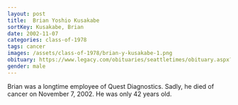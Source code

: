 ```yaml
---
layout: post
title:  Brian Yoshio Kusakabe
sortKey: Kusakabe, Brian
date: 2002-11-07
categories: class-of-1978
tags: cancer
images: /assets/class-of-1978/brian-y-kusakabe-1.png
obituary: https://www.legacy.com/obituaries/seattletimes/obituary.aspx?page=lifestory&pid=590943
gender: male
---
```

Brian was a longtime employee of Quest Diagnostics. Sadly, he died of cancer on November 7, 2002. He was only 42 years old.
